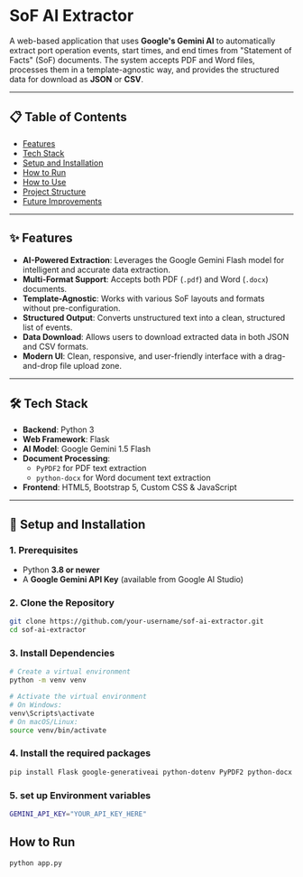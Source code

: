 # SoF AI Extractor

A web-based application that uses **Google's Gemini AI** to automatically extract port operation events, start times, and end times from "Statement of Facts" (SoF) documents. The system accepts PDF and Word files, processes them in a template-agnostic way, and provides the structured data for download as **JSON** or **CSV**.

---

## 📋 Table of Contents
- [Features](#-features)
- [Tech Stack](#-tech-stack)
- [Setup and Installation](#-setup-and-installation)
- [How to Run](#-how-to-run)
- [How to Use](#-how-to-use)
- [Project Structure](#-project-structure)
- [Future Improvements](#-future-improvements)

---

## ✨ Features
- **AI-Powered Extraction**: Leverages the Google Gemini Flash model for intelligent and accurate data extraction.  
- **Multi-Format Support**: Accepts both PDF (`.pdf`) and Word (`.docx`) documents.  
- **Template-Agnostic**: Works with various SoF layouts and formats without pre-configuration.  
- **Structured Output**: Converts unstructured text into a clean, structured list of events.  
- **Data Download**: Allows users to download extracted data in both JSON and CSV formats.  
- **Modern UI**: Clean, responsive, and user-friendly interface with a drag-and-drop file upload zone.  

---

## 🛠️ Tech Stack
- **Backend**: Python 3  
- **Web Framework**: Flask  
- **AI Model**: Google Gemini 1.5 Flash  
- **Document Processing**:  
  - `PyPDF2` for PDF text extraction  
  - `python-docx` for Word document text extraction  
- **Frontend**: HTML5, Bootstrap 5, Custom CSS & JavaScript  

---

## 🚀 Setup and Installation

### 1. Prerequisites
- Python **3.8 or newer**  
- A **Google Gemini API Key** (available from Google AI Studio)

### 2. Clone the Repository
```bash
git clone https://github.com/your-username/sof-ai-extractor.git
cd sof-ai-extractor
```

### 3. Install Dependencies
```bash
# Create a virtual environment
python -m venv venv

# Activate the virtual environment
# On Windows:
venv\Scripts\activate
# On macOS/Linux:
source venv/bin/activate
```

### 4. Install the required packages
```bash
pip install Flask google-generativeai python-dotenv PyPDF2 python-docx
```

### 5. set up Environment variables
```bash
GEMINI_API_KEY="YOUR_API_KEY_HERE"
```

## How to Run
```bash
python app.py
```
